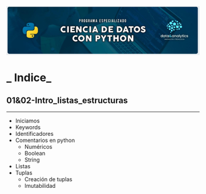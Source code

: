 ![Header](Img/pyds.png)

# **_ Indice_**

## 01&02-Intro_listas_estructuras

---

- Iniciamos
- Keywords
- Identificadores
- Comentarios en python
  - Numéricos
  - Boolean
  - String
- Listas
- Tuplas
  - Creación de tuplas
  - Imutabilidad
